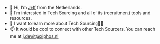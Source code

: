 - 👋 Hi, I’m <a href="https://www.linkedin.com/in/svdtooren/" rel="nofollow">Jeff</a> from the Netherlands.
- 👀 I’m interested in Tech Sourcing and all of its (recruitment) tools and resources.
- 🌱 I want to learn more about Tech Sourcing🕵️‍♀️
- 📫 It would be cool to connect with other Tech Sourcers. You can reach me at j.dewit@xiphos.nl

